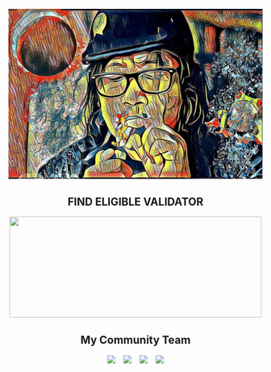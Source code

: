 <p align="center">
  <a href="https://github.com/sipalingnode">
    <img src="https://github.com/sipalingnode/sipalingnode/blob/main/photo_2022-06-12_12-10-40.jpg" width="550" />
  </a>
</p>

<h2 align="center"><b>FIND ELIGIBLE VALIDATOR</b></h2>
<p align="center">
  <img src="https://github-readme-streak-stats.herokuapp.com/?user=sipalingnode&theme=radical" width="500" height="200" />
</p>

<h2 align="center"><b>My Community Team</b></h2>
<p align="center">
  <a href="https://www.airdropasc.com" target="_blank"><img src="https://user-images.githubusercontent.com/109174478/209359981-dc19b4bf-854d-4a2a-b803-2547a7fa43f2.jpg" width="50"/></a>&nbsp;&nbsp;&nbsp;
  <a href="https://t.me/airdropasc" target="_blank"><img src="https://github.com/user-attachments/assets/56e7f6ee-18b7-4b36-becc-ec6e4de7bff9" width="50"/></a>&nbsp;&nbsp;&nbsp;
  <a href="https://x.com/Autosultan_team" target="_blank"><img src="https://github.com/user-attachments/assets/fbb43aa4-9652-4a49-b984-5cf032b6b1ac" width="50"/></a>&nbsp;&nbsp;&nbsp;
  <a href="https://www.youtube.com/@ZamzaSalim" target="_blank"><img src="https://github.com/user-attachments/assets/c15509f9-acb7-49ce-989a-5bac62e7e549" width="50"/></a>
</p>

